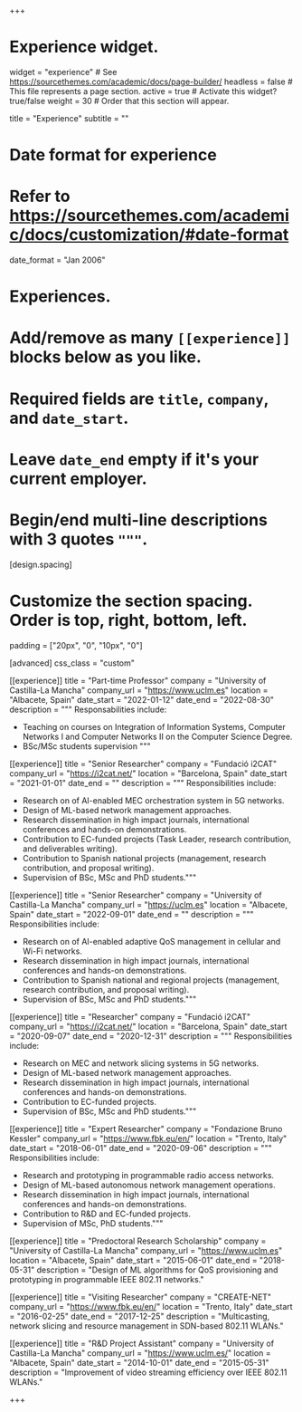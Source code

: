 +++
# Experience widget.
widget = "experience"  # See https://sourcethemes.com/academic/docs/page-builder/
headless = false  # This file represents a page section.
active = true  # Activate this widget? true/false
weight = 30  # Order that this section will appear.

title = "Experience"
subtitle = ""

# Date format for experience
#   Refer to https://sourcethemes.com/academic/docs/customization/#date-format
date_format = "Jan 2006"

# Experiences.
#   Add/remove as many `[[experience]]` blocks below as you like.
#   Required fields are `title`, `company`, and `date_start`.
#   Leave `date_end` empty if it's your current employer.
#   Begin/end multi-line descriptions with 3 quotes `"""`.

[design.spacing]
  # Customize the section spacing. Order is top, right, bottom, left.
  padding = ["20px", "0", "10px", "0"]
  
[advanced]
  css_class = "custom"

[[experience]]
  title = "Part-time Professor"
  company = "University of Castilla-La Mancha"
  company_url =  "https://www.uclm.es"
  location = "Albacete, Spain"
  date_start = "2022-01-12"
  date_end = "2022-08-30"
  description = """ Responsabilities include:
  * Teaching on courses on Integration of Information Systems, Computer Networks I and Computer Networks II on the Computer Science Degree.
  * BSc/MSc students supervision """

[[experience]]
  title = "Senior Researcher"
  company = "Fundació i2CAT"
  company_url = "https://i2cat.net/"
  location = "Barcelona, Spain"
  date_start = "2021-01-01"
  date_end = ""
  description = """ Responsibilities include:
  
  * Research on of AI-enabled MEC orchestration system in 5G networks.
  * Design of ML-based network management approaches.
  * Research dissemination in high impact journals, international conferences and hands-on demonstrations.
  * Contribution to EC-funded projects (Task Leader, research contribution, and deliverables writing).
  * Contribution to Spanish national projects (management, research contribution, and proposal writing).
  * Supervision of BSc, MSc and PhD students."""
 

[[experience]]
  title = "Senior Researcher"
  company = "University of Castilla-La Mancha"
  company_url = "https://uclm.es"
  location = "Albacete, Spain"
  date_start = "2022-09-01"
  date_end = ""
  description = """ Responsibilities include:
  
  * Research on of AI-enabled adaptive QoS management in cellular and Wi-Fi networks.
  * Research dissemination in high impact journals, international conferences and hands-on demonstrations.
  * Contribution to Spanish national and regional projects (management, research contribution, and proposal writing).
  * Supervision of BSc, MSc and PhD students."""

[[experience]]
  title = "Researcher"
  company = "Fundació i2CAT"
  company_url = "https://i2cat.net/"
  location = "Barcelona, Spain"
  date_start = "2020-09-07"
  date_end = "2020-12-31"
  description = """ Responsibilities include:
  
  * Research on MEC and network slicing systems in 5G networks.
  * Design of ML-based network management approaches.
  * Research dissemination in high impact journals, international conferences and hands-on demonstrations.
  * Contribution to EC-funded projects.
  * Supervision of BSc, MSc and PhD students."""

[[experience]]
  title = "Expert Researcher"
  company = "Fondazione Bruno Kessler"
  company_url = "https://www.fbk.eu/en/"
  location = "Trento, Italy"
  date_start = "2018-06-01"
  date_end = "2020-09-06"
  description = """ Responsibilities include:
  
  * Research and prototyping in programmable radio access networks.
  * Design of ML-based autonomous network management operations.
  * Research dissemination in high impact journals, international conferences and hands-on demonstrations.
  * Contribution to R&D and EC-funded projects.
  * Supervision of MSc, PhD students."""

[[experience]]
  title = "Predoctoral Research Scholarship"
  company = "University of Castilla-La Mancha"
  company_url =  "https://www.uclm.es"
  location = "Albacete, Spain"
  date_start = "2015-06-01"
  date_end = "2018-05-31"
  description = "Design of ML algorithms for QoS provisioning and prototyping in programmable IEEE 802.11 networks."

[[experience]]
  title = "Visiting Researcher"
  company = "CREATE-NET"
  company_url = "https://www.fbk.eu/en/"
  location = "Trento, Italy"
  date_start = "2016-02-25"
  date_end = "2017-12-25"
  description = "Multicasting, network slicing and resource management in SDN-based 802.11 WLANs."

[[experience]]
  title = "R&D Project Assistant"
  company = "University of Castilla-La Mancha"
  company_url = "https://www.uclm.es/"
  location = "Albacete, Spain"
  date_start = "2014-10-01"
  date_end = "2015-05-31"
  description = "Improvement of video streaming efficiency over IEEE 802.11 WLANs."

+++
